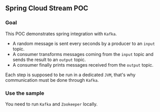 ## Spring Cloud Stream POC

### Goal

This POC demonstrates spring integration with `Kafka`.

* A random message is sent every seconds by a producer to an `input` topic.
* A consumer transforms messages coming from the `input` topic and sends the result to an `output` topic.
* A consumer finally prints messages received from the `output` topic.

Each step is supposed to be run in a dedicated `JVM`, that's why communication must be done through `Kafka`.

### Use the sample

You need to run `Kafka` and `Zookeeper` locally.